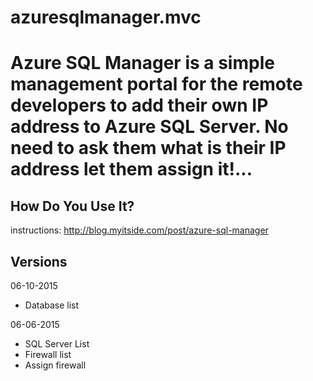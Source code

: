 # azuresqlmanager.mvc
Azure SQL Manager is a simple management portal for the remote developers to add their own IP address to Azure SQL Server. No need to ask them what is their IP address let them assign it!...
================================================================================================================================

How Do You Use It?
------------------
instructions: http://blog.myitside.com/post/azure-sql-manager

Versions
-----------------
06-10-2015
- Database list

06-06-2015
- SQL Server List
- Firewall list
- Assign firewall


